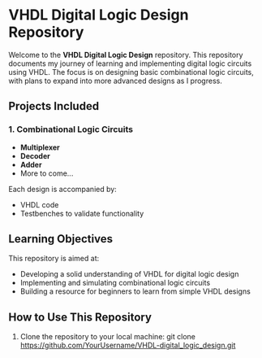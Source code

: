 # VHDL Digital Logic Design Repository

Welcome to the **VHDL Digital Logic Design** repository. This repository documents my journey of learning and implementing digital logic circuits using VHDL. The focus is on designing basic combinational logic circuits, with plans to expand into more advanced designs as I progress.

## Projects Included

### 1. Combinational Logic Circuits
   - **Multiplexer**
   - **Decoder**
   - **Adder**
   - More to come...

Each design is accompanied by:
   - VHDL code
   - Testbenches to validate functionality

## Learning Objectives
This repository is aimed at:
   - Developing a solid understanding of VHDL for digital logic design
   - Implementing and simulating combinational logic circuits
   - Building a resource for beginners to learn from simple VHDL designs

## How to Use This Repository
1. Clone the repository to your local machine:
   git clone https://github.com/YourUsername/VHDL-digital_logic_design.git
